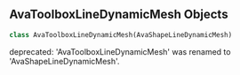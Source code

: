 ## AvaToolboxLineDynamicMesh Objects

```python
class AvaToolboxLineDynamicMesh(AvaShapeLineDynamicMesh)
```

deprecated: 'AvaToolboxLineDynamicMesh' was renamed to 'AvaShapeLineDynamicMesh'.

<a id="unreal.AvaShapeNGonDynamicMesh"></a>